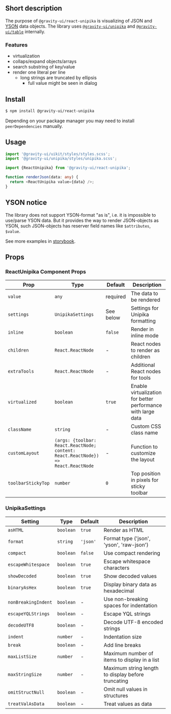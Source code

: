 ## Short description

The purpose of `@gravity-ui/react-unipika` is visualizing of JSON and [YSON](https://ytsaurus.tech/docs/en/user-guide/storage/yson) data objects.
The library uses [`@gravity-ui/unipika`](https://github.com/gravity-ui/unipika) and [`@gravity-ui/table`](https://github.com/gravity-ui/table) internally.

### Features

- virtualization
- collaps/expand objects/arrays
- search substring of key/value
- render one literal per line
  - long strings are truncated by ellipsis
    - full value might be seen in dialog

## Install

```bash
$ npm install @gravity-ui/react-unipika
```

Depending on your package manager you may need to install `peerDependencies` manually.

## Usage

```ts
import '@gravity-ui/uikit/styles/styles.scss';
import '@gravity-ui/unipika/styles/unipika.scss';

import {ReactUnipika} from '@gravity-ui/react-unipika';

function renderJson(data: any) {
  return <ReactUnipika value={data} />;
}
```

## YSON notice

The library does not support YSON-format "as is", i.e. it is impossible to use/parse YSON data.
But it provides the way to render JSON-objects as YSON, such JSON-objects has reserver field names like `$attributes`, `$value`.

See more examples in [storybook](https://preview.yandexcloud.dev/react-unipika).

## Props

### ReactUnipika Component Props

| Prop               | Type                                                                              | Default   | Description                                                  |
| ------------------ | --------------------------------------------------------------------------------- | --------- | ------------------------------------------------------------ |
| `value`            | `any`                                                                             | required  | The data to be rendered                                      |
| `settings`         | `UnipikaSettings`                                                                 | See below | Settings for Unipika formatting                              |
| `inline`           | `boolean`                                                                         | `false`   | Render in inline mode                                        |
| `children`         | `React.ReactNode`                                                                 | -         | React nodes to render as children                            |
| `extraTools`       | `React.ReactNode`                                                                 | -         | Additional React nodes for tools                             |
| `virtualized`      | `boolean`                                                                         | `true`    | Enable virtualization for better performance with large data |
| `className`        | `string`                                                                          | -         | Custom CSS class name                                        |
| `customLayout`     | `(args: {toolbar: React.ReactNode; content: React.ReactNode}) => React.ReactNode` | -         | Function to customize the layout                             |
| `toolbarStickyTop` | `number`                                                                          | `0`       | Top position in pixels for sticky toolbar                    |

### UnipikaSettings

| Setting             | Type      | Default  | Description                                        |
| ------------------- | --------- | -------- | -------------------------------------------------- |
| `asHTML`            | `boolean` | `true`   | Render as HTML                                     |
| `format`            | `string`  | `'json'` | Format type ('json', 'yson', 'raw-json')           |
| `compact`           | `boolean` | `false`  | Use compact rendering                              |
| `escapeWhitespace`  | `boolean` | `true`   | Escape whitespace characters                       |
| `showDecoded`       | `boolean` | `true`   | Show decoded values                                |
| `binaryAsHex`       | `boolean` | `true`   | Display binary data as hexadecimal                 |
| `nonBreakingIndent` | `boolean` | -        | Use non-breaking spaces for indentation            |
| `escapeYQLStrings`  | `boolean` | -        | Escape YQL strings                                 |
| `decodeUTF8`        | `boolean` | -        | Decode UTF-8 encoded strings                       |
| `indent`            | `number`  | -        | Indentation size                                   |
| `break`             | `boolean` | -        | Add line breaks                                    |
| `maxListSize`       | `number`  | -        | Maximum number of items to display in a list       |
| `maxStringSize`     | `number`  | -        | Maximum string length to display before truncating |
| `omitStructNull`    | `boolean` | -        | Omit null values in structures                     |
| `treatValAsData`    | `boolean` | -        | Treat values as data                               |
